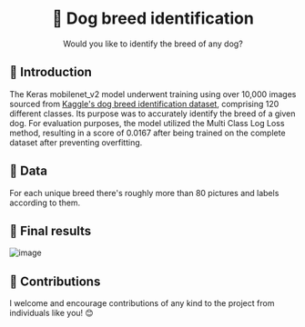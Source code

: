 
<div align="center">
  <h1> 🐶 Dog breed identification</h1>
  Would you like to identify the breed of any dog?
</div>

## 💠 Introduction
The Keras mobilenet_v2 model underwent training using over 10,000 images sourced from [Kaggle's dog breed identification dataset](https://www.kaggle.com/c/dog-breed-identification/data), comprising 120 different classes. Its purpose was to accurately identify the breed of a given dog. For evaluation purposes, the model utilized the Multi Class Log Loss method, resulting in a score of 0.0167 after being trained on the complete dataset after preventing overfitting.

## 💠 Data
For each unique breed there's roughly more than 80 pictures and labels according to them.

## 💠 Final results
![image](https://github.com/nika-va/dog_breed_identification/assets/110852167/630e0e15-e826-400e-8453-aaae8eccd473)

## 💠 Contributions
I welcome and encourage contributions of any kind to the project from individuals like you! 😊
